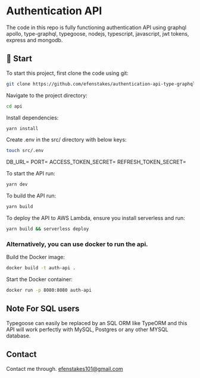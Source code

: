 # Authentication API

The code in this repo is fully functioning authentication API using graphql apollo, type-graphql, typegoose, nodejs, typescript, javascript, jwt tokens, express and mongodb.

## 🚀 Start

To start this project, first clone the code using git:

```sh
git clone https://github.com/efenstakes/authentication-api-type-graphql api
```

Navigate to the project directory:

```sh
cd api
```

Install dependencies:

```sh
yarn install
```

Create .env in the src/ directory with below keys:

```sh
touch src/.env
```

DB_URL=<your-value>
PORT=<your-value>
ACCESS_TOKEN_SECRET=<your-value>
REFRESH_TOKEN_SECRET=<your-value>



To start the API run:

```sh
yarn dev
```


To build the API run:

```sh
yarn build
```

To deploy the API to AWS Lambda, ensure you install serverless and run:

```sh
yarn build && serverless deploy
```

### Alternatively, you can use docker to run the api.

Build the Docker image:

```sh
docker build -t auth-api .
```

Start the Docker container:

```sh
docker run -p 8080:8080 auth-api
```


## Note For SQL users
Typegoose can easily be replaced by an SQL ORM like TypeORM and this API will work perfectly with MySQL, Postgres or any other MYSQL database.


## Contact
Contact me through.
efenstakes101@gmail.com
